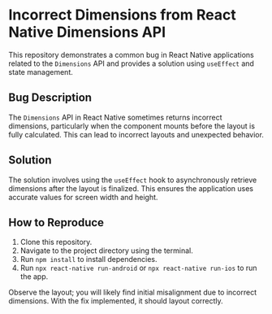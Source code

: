 # Incorrect Dimensions from React Native Dimensions API

This repository demonstrates a common bug in React Native applications related to the `Dimensions` API and provides a solution using `useEffect` and state management.

## Bug Description

The `Dimensions` API in React Native sometimes returns incorrect dimensions, particularly when the component mounts before the layout is fully calculated.  This can lead to incorrect layouts and unexpected behavior.

## Solution

The solution involves using the `useEffect` hook to asynchronously retrieve dimensions after the layout is finalized.  This ensures the application uses accurate values for screen width and height.

## How to Reproduce

1. Clone this repository.
2. Navigate to the project directory using the terminal.
3. Run `npm install` to install dependencies.
4. Run `npx react-native run-android` or `npx react-native run-ios` to run the app.

Observe the layout; you will likely find initial misalignment due to incorrect dimensions. With the fix implemented, it should layout correctly.